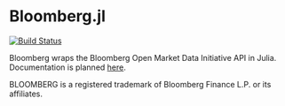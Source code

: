 Bloomberg.jl
============
[![Build Status](https://travis-ci.org/milktrader/Bloomberg.jl.svg?branch=master)](https://travis-ci.org/milktrader/Bloomberg.jl)

Bloomberg wraps the Bloomberg Open Market Data Initiative API in Julia. Documentation is planned [here](http://bloombergjl.readthedocs.org/en/latest/).

BLOOMBERG is a registered trademark of Bloomberg Finance L.P. or its affiliates.

